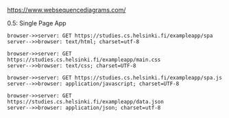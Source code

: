 https://www.websequencediagrams.com/

0.5: Single Page App

    browser->>server: GET https://studies.cs.helsinki.fi/exampleapp/spa
    server-->>browser: text/html; charset=utf-8

    browser->>server: GET https://studies.cs.helsinki.fi/exampleapp/main.css
    server-->>browser: text/css; charset=UTF-8

    browser->>server: GET https://studies.cs.helsinki.fi/exampleapp/spa.js
    server-->>browser: application/javascript; charset=UTF-8

    browser->>server: GET https://studies.cs.helsinki.fi/exampleapp/data.json
    server-->>browser: application/json; charset=utf-8


